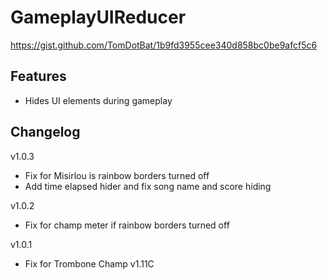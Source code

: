 # GameplayUIReducer

https://gist.github.com/TomDotBat/1b9fd3955cee340d858bc0be9afcf5c6

## Features
- Hides UI elements during gameplay

## Changelog
v1.0.3
- Fix for Misirlou is rainbow borders turned off
- Add time elapsed hider and fix song name and score hiding

v1.0.2
- Fix for champ meter if rainbow borders turned off

v1.0.1
- Fix for Trombone Champ v1.11C